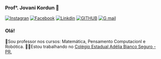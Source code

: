 ### Prof°. Jovani Kordun 👋

[![Instagran](https://img.shields.io/badge/Instagram-E4405F?style=for-the-badge&logo=instagram&logoColor=white)](https://www.instagram.com/jovanikordun?igsh=MWpkaGx0eWpjaXBo)
[![Facebook](https://img.shields.io/badge/Facebook-1877F2?style=for-the-badge&logo=facebook&logoColor=white)](https://www.facebook.com/share/Cm93UmxmJVdUPa6t/?mibextid=qi2Omg)
[![Linkdin](https://img.shields.io/badge/LinkedIn-0077B5?style=for-the-badge&logo=linkedin&logoColor=white)](https://www.linkedin.com/in/jovani-kordun-8b3713202/)
[![GITHUB](https://img.shields.io/badge/GitHub-100000?style=for-the-badge&logo=github&logoColor=white)](https://github.com/kordunjovani)
[![G mail](https://img.shields.io/badge/Gmail-D14836?style=for-the-badge&logo=gmail&logoColor=white)](https://jovanikordun2013@gmail.com)


### Olá!

📱Sou professor nos cursos: Matemática, Pensamento Computacionl e Robótica.
👨‍💻Estou trabalhando no <a href="http://www.consultaescolas.pr.gov.br/consultaescolas-java/pages/templates/initial2.jsf?windowId=9cf&codigoEstab=22&codigoMunicipio=1584"> Colégio Estadual Adélia Bianco Seguro - PR.</a></li>
